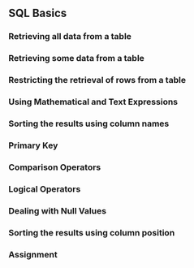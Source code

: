 ## SQL Basics

### Retrieving all data from a table   

### Retrieving some data from a table  

### Restricting the retrieval of rows from a table  

### Using Mathematical and Text Expressions  

### Sorting the results using column names  

### Primary Key  

### Comparison Operators  

### Logical Operators  

### Dealing with Null Values  

### Sorting the results using column position  

### Assignment  


